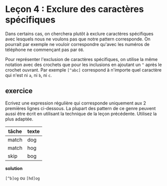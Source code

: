 # Leçon 4 : Exclure des caractères spécifiques

Dans certains cas, on cherchera plutôt à exclure caractères spécifiques avec lesquels nous ne voulons pas que notre pattern corresponde. On pourrait par exemple ne vouloir correspondre qu'avec les numéros de téléphone ne commençant pas par `08`.

Pour représenter l'exclusion de caractères spécifiques, on utilise la même notation avec des crochets que pour les inclusions en ajoutant un `^` après le crochet ouvrant. Par exemple `[^abc]` correspond à n'importe quel caractère qui n'est ni `a`, ni `b`, ni `c`.

## exercice

Ecrivez une expression régulière qui corresponde uniquement aux 2 premières lignes ci-dessous. La plupart des pattern de ce genre peuvent aussi être écrit en utilisant la technique de la leçon précédente. Utilisez la plus adaptée.

| tâche | texte |
| ----- | ----- |
| match | dog   |
| match | hog   |
| skip  | bog   |

**solution**

`[^b]og` ou `[hd]og`

